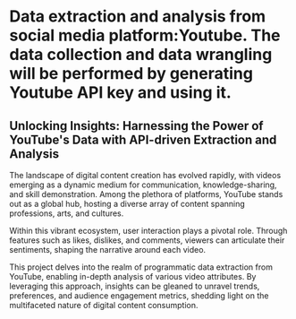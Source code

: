 # Data extraction and analysis from social media platform:Youtube. The data collection and data wrangling will be performed by generating Youtube API key and using it.
## Unlocking Insights: Harnessing the Power of YouTube's Data with API-driven Extraction and Analysis
The landscape of digital content creation has evolved rapidly, with videos emerging as a dynamic medium for communication, knowledge-sharing, and skill demonstration. Among the plethora of platforms, YouTube stands out as a global hub, hosting a diverse array of content spanning professions, arts, and cultures.

Within this vibrant ecosystem, user interaction plays a pivotal role. Through features such as likes, dislikes, and comments, viewers can articulate their sentiments, shaping the narrative around each video.

This project delves into the realm of programmatic data extraction from YouTube, enabling in-depth analysis of various video attributes. By leveraging this approach, insights can be gleaned to unravel trends, preferences, and audience engagement metrics, shedding light on the multifaceted nature of digital content consumption.
